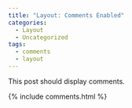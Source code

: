 ```yaml
---
title: "Layout: Comments Enabled"
categories:
  - Layout
  - Uncategorized
tags:
  - comments
  - layout
---
```


This post should display comments.

{% include comments.html %}
